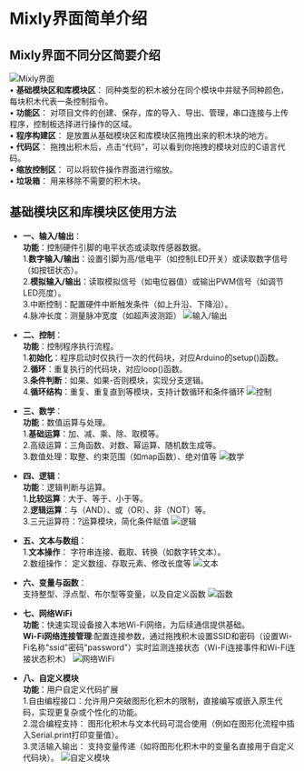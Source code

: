 # Mixly界面简单介绍

## Mixly界面不同分区简要介绍

![Mixly界面](../resource/img/Mixly9.png)
<br>•	**基础模块区和库模块区**： 同种类型的积木被分在同个模块中并赋予同种颜色，每块积木代表一条控制指令。
<br>•	**功能区**： 对项目文件的创建、保存，库的导入、导出、管理，串口连接与上传程序，控制板选择进行操作的区域。
<br>•	**程序构建区**： 是放置从基础模块区和库模块区拖拽出来的积木块的地方。
<br>•	**代码区**： 拖拽出积木后，点击“代码”，可以看到你拖拽的模块对应的C语言代码。
<br>•	**缩放控制区**： 可以将软件操作界面进行缩放。
<br>•	**垃圾箱**： 用来移除不需要的积木块。

## 基础模块区和库模块区使用方法

- **一、​输入/输出**​​：
<br>**功能**​​：控制硬件引脚的电平状态或读取传感器数据。
​<br>1.**​数字输入/输出**​​：设置引脚为高/低电平（如控制LED开关）或读取数字信号（如按钮状态）。
​<br>2.**​模拟输入/输出**​​：读取模拟信号（如电位器值）或输出PWM信号（如调节LED亮度）。
​​<br>3.中断控制​​：配置硬件中断触发条件（如上升沿、下降沿）。
​<br>4.​脉冲长度​​：测量脉冲宽度（如超声波测距）
![输入/输出](../resource/img/Mixly10.png)

- **二、控制​**​：
<br>**功能​**​：控制程序执行流程。
​<br>1.**​初始化**​​：程序启动时仅执行一次的代码块，对应Arduino的setup()函数。
​<br>2.**​循环**​​：重复执行的代码块，对应loop()函数。
​<br>3.**​条件判断**​​：如果、如果-否则模块，实现分支逻辑。
​<br>4.**​循环结构**​​：重复、重复直到等模块，支持计数循环和条件循环
![控制](../resource/img/Mixly11.png)

- **三、数学**​​：
<br>**功能**​​：数值运算与处理。
​<br>1.**​基础运算**​​：加、减、乘、除、取模等。
​<br>2.​高级运算​​：三角函数、对数、幂运算、随机数生成等。
<br>3.​​数值处理​​：取整、约束范围（如map函数）、绝对值等
![数学](../resource/img/Mixly12.png)

- **四、逻辑**​​：
<br>**功能**​​：逻辑判断与运算。
​<br>1.**​比较运算**​​：大于、等于、小于等。
​<br>2.**​逻辑运算**​​：与（AND）、或（OR）、非（NOT）等。
​<br>3.​三元运算符​​：?运算模块，简化条件赋值
![逻辑](../resource/img/Mixly13.png)

- **五、文本与数组**​​：
<br>1.**文本操作**​​：
字符串连接、截取、转换（如数字转文本）。
​<br>2.​数组操作​​：
定义数组、存取元素、修改长度等
![文本](../resource/img/Mixly14.png)

- **六、变量与函数​**​：
<br>支持整型、浮点型、布尔型等变量，以及自定义函数
![函数](../resource/img/Mixly15.png)

- **七、网络WiFi**
<br>**功能**：快速实现设备接入本地Wi-Fi网络，为后续通信提供基础。
<br>**Wi-Fi网络连接管理​​**:
​​配置连接参数​​，通过拖拽积木设置SSID和密码（设置Wi-Fi名称"ssid"密码"password"）实时监测连接状态（Wi-Fi连接事件和Wi-Fi连接状态积木）
![网络WiFi](../resource/img/Mixly16.png)

- **八、自定义模块**
<br>**功能**：用户自定义代码扩展​​
​<br>1.​自由编程接口​​：允许用户突破图形化积木的限制，直接编写或嵌入原生代码，实现更复杂或个性化的功能。
<br>​2.混合编程支持​​：
图形化积木与文本代码可混合使用（例如在图形化流程中插入Serial.print打印变量值）。
​<br>3.​灵活输入输出​​：
支持变量传递（如将图形化积木中的变量名直接用于自定义代码块）。
![自定义模块](../resource/img/Mixly17.png)